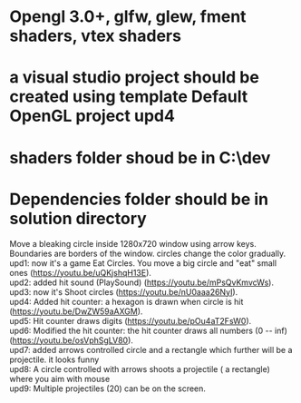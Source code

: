 
# Opengl 3.0+, glfw, glew, fment shaders, vtex shaders

# a visual studio project should be created using template Default OpenGL project upd4
# shaders folder shoud be in C:\\dev
# Dependencies folder should be in solution directory

  
Move a bleaking circle inside 1280x720 window using arrow keys. Boundaries are borders of the window.
circles change the color gradually.  
upd1: now it's a game Eat Circles. You move a big circle and "eat" small ones (https://youtu.be/uQKjshqH13E).  
upd2: added hit sound (PlaySound) (https://youtu.be/mPsQvKmvcWs).  
upd3: now it's Shoot circles (https://youtu.be/nU0aaa26NyI).  
upd4: Added hit counter: a hexagon is drawn when circle is hit (https://youtu.be/DwZW59aAXGM).  
upd5: Hit counter draws digits (https://youtu.be/pOu4aT2FsW0).  
upd6: Modified the hit counter: the hit counter draws all numbers (0 -- inf) (https://youtu.be/osVphSgLV80).  
upd7: added arrows controlled circle and a rectangle which further will be a projectile. it looks funny  
upd8: A circle controlled with arrows shoots a projectile ( a rectangle) where you aim with mouse  
upd9: Multiple projectiles (20) can be on the screen.
